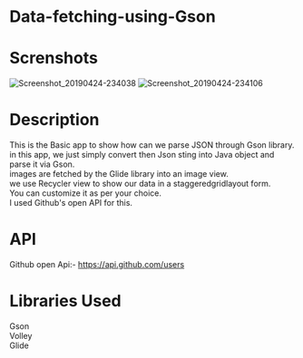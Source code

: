 # Data-fetching-using-Gson

# Screnshots
![Screenshot_20190424-234038](https://user-images.githubusercontent.com/47271638/56684178-dac26a00-66ec-11e9-8c9f-cf784bd6c5af.png)
![Screenshot_20190424-234106](https://user-images.githubusercontent.com/47271638/56684186-ddbd5a80-66ec-11e9-8f98-75f0ec5819b1.png)


# Description
This is the Basic app to show how can we parse JSON through Gson library.<br>
in this app, we just simply convert then Json sting into Java object and parse it via Gson.<br>
images are fetched by the Glide library into an image view.<br>
we use Recycler view to show our data in a staggeredgridlayout form.<br>
You can customize it as per your choice.<br>
I used Github's open API for this.<br>

# API
Github open Api:- https://api.github.com/users

# Libraries Used
 Gson <br> Volley <br> Glide
 
